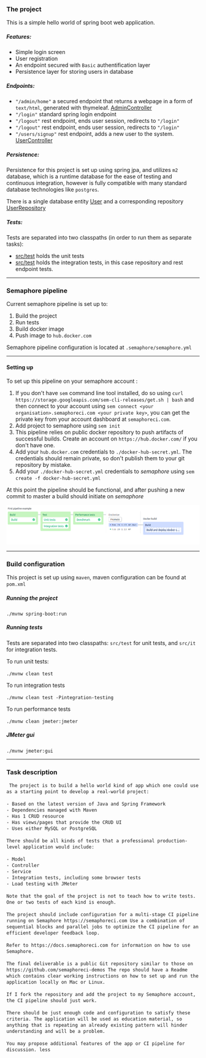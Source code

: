 ### The project

This is a simple hello world of spring boot web application.
 

##### Features:
 - Simple login screen
 - User registration
 - An endpoint secured with `Basic` authentification layer
 - Persistence layer for storing users in database
 
##### Endpoints:
 - `"/admin/home"` a secured endpoint that returns a webpage in a form of `text/html`, generated with thymeleaf. [AdminController](src/main/java/com/example/springpipelinedemo/controller/AdminController.java)
 - `"/login"` standard spring login endpoint 
 - `"/logout"` rest endpoint, ends user session, redirects to `"/login"`
 - `"/logout"` rest endpoint, ends user session, redirects to `"/login"`
 - `"/users/signup"` rest endpoint, adds a new user to the system. [UserController](src/main/java/com/example/springpipelinedemo/controller/UserController.java)

##### Persistence:
 
 Persistence for this project is set up using spring jpa, and utilizes `m2` database,
 which is a runtime database for the ease of testing and continuous integration, however is fully compatible with many 
 standard database technologies like `postgres`.
 
 There is a single database entity [User](src/main/java/com/example/springpipelinedemo/model/User.java)
  and a corresponding repository [UserRepository](src/main/java/com/example/springpipelinedemo/repository/UserRepository.java)

##### Tests:

  Tests are separated into two classpaths (in order to run them as separate tasks): 
   - [src/test](src/test) holds the unit tests
   - [src/test](src/it) holds the integration tests, in this case repository and rest endpoint tests.

--------------------------------

### Semaphore pipeline

Current semaphore pipeline is set up to:
  1. Build the project
  2. Run tests
  3. Build docker image
  4. Push image to `hub.docker.com`

Semaphore pipeline configuration is located at `.semaphore/semaphore.yml`

----------------------------

#### Setting up

To set up this pipeline on your semaphore account :

  1. If you don't have `sem` command line tool installed, do so using `curl https://storage.googleapis.com/sem-cli-releases/get.sh | bash`
     and then connect to your account using `sem connect <your organisation>.semaphoreci.com <your private key>`, you can get the private key from your account dashboard at `semaphoreci.com`.
  2. Add project to semaphore using `sem init`
  3. This pipeline relies on public docker repository to push artifacts of successful builds. Create an account on `https://hub.docker.com/` if you don't have one.
  4. Add your `hub.docker.com` credentials to `./docker-hub-secret.yml`. The credentials should remain private, so don't publish them to your git repository by mistake.
  5. Add your `./docker-hub-secret.yml` credentials to _semaphore_ using `sem create -f docker-hub-secret.yml`
  
  
At this point the pipeline should be functional, and after pushing a new commit to master a build should initiate on _semaphore_

![alt text](assets/pipeline.png)

-------------------------------

### Build configuration

This project is set up using `maven`, maven configuration can be found at `pom.xml`

##### Running the project
  `./mvnw spring-boot:run`

##### Running tests
Tests are separated into two classpaths: `src/test` for unit tests, and `src/it` for integration tests. 

To run unit tests:

  `./mvnw clean test`
  
To run integration tests

   `./mvnw clean test -Pintegration-testing`
   
To run performance tests 

   `./mvnw clean jmeter:jmeter`
  
##### JMeter gui
  `./mvnw jmeter:gui`

------------------------------------

### Task description



```
 The project is to build a hello world kind of app which one could use as a starting point to develop a real-world project:

- Based on the latest version of Java and Spring Framework
- Dependencies managed with Maven
- Has 1 CRUD resource
- Has views/pages that provide the CRUD UI
- Uses either MySQL or PostgreSQL

There should be all kinds of tests that a professional production-level application would include:

- Model
- Controller
- Service
- Integration tests, including some browser tests
- Load testing with JMeter

Note that the goal of the project is not to teach how to write tests. One or two tests of each kind is enough.

The project should include configuration for a multi-stage CI pipeline running on Semaphore https://semaphoreci.com Use a combination of sequential blocks and parallel jobs to optimize the CI pipeline for an efficient developer feedback loop.

Refer to https://docs.semaphoreci.com for information on how to use Semaphore.

The final deliverable is a public Git repository similar to those on https://github.com/semaphoreci-demos The repo should have a Readme which contains clear working instructions on how to set up and run the application locally on Mac or Linux.

If I fork the repository and add the project to my Semaphore account, the CI pipeline should just work.

There should be just enough code and configuration to satisfy these criteria. The application will be used as education material, so anything that is repeating an already existing pattern will hinder understanding and will be a problem.

You may propose additional features of the app or CI pipeline for discussion. less 

```
